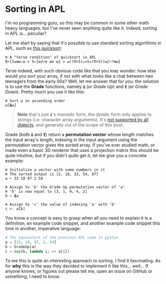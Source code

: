 <!-- lazy:https://cdn.jsdelivr.net/npm/prismjs@1/components/prism-apl.min.js -->
<!-- lazy:https://cdn.jsdelivr.net/npm/prismjs@1/components/prism-python.min.js -->

# Sorting in APL

I'm no programming guru, so this may be common in some other math heavy languages, but I've never seen anything quite like it.
Indeed, sorting in APL is... peculiar?

Let me start by saying that it's possible to use standard sorting algorithms in APL, such as [this quicksort][quicksort]:

```apl
⍝ A "terse rendition" of quicksort in APL
Q←{1≥≢⍵:⍵ ⋄ S←{⍺⌿⍨⍺ ⍺⍺ ⍵} ⋄ ⍵((∇<S)⍪=S⍪(∇>S))⍵⌷⍨?≢⍵}
```

Terse indeed, with such obvious code like that you may wonder: how else would you sort your array, if not with what looks like a chat between two teenagers from the early 00s?
Well, let me answer that for you: the solution is to use the **Grade** functions, namely `⍋` (or _Grade Up_) and `⍒` (or _Grade Down_). Pretty much you use it like this:

```apl
⍝ Sort ⍵ in ascending order
⍵[⍋⍵]
```

> __Note__ that's just `⍋`'s _monadic_ form, the _dyadic_ form only applies to strings (i.e. character array arguments).
> It's [not supported by all dialects][dyadic-grade], and generally out of the scope of this post.

Grade (both `⍋` and `⍒`) return a **permutation vector** whose length matches the input array's length, indexing in the input argument using the permutation vector gives the sorted array.
If you've ever studied math, or made even a basic 3D renderer that uses a projection matrix this should be quite intuitive, but if you didn't quite get it, let me give you a concrete example:

```apl
⍝ Initialize a vector with some numbers in it
⍝ The sorted output is [2, 18, 33, 54, 97]
a ← 33 18 97 2 54

⍝ Assign to 'b' the Grade Up permutation vector of 'a'
⍝ 'b' is now equal to [3, 1, 0, 4, 2]
b ← ⍋a

⍝ Assign to 'c' the value of indexing 'a' with 'b'
c <- a[b]
```

You know a concept is easy to grasp when all you need to explain it is a definition, an example code snippet, and another example code snippet this time in another, imperative language:

```py
# The equivalent of the previous APL code in python
a = [33, 18, 97, 2, 54]
b = GradeUp(a)
c = map(b, lambda i: => a[i])
```

To me this is quite an interesting approach to sorting, I find it fascinating.
As for **why** this is the way they decided to implement it like this... well...
If anyone knows, or figures out please tell me, open an issue on GitHub or something, I need to know. 

[quicksort]: https://www.dyalog.com/blog/2014/12/quicksort-in-apl/
[dyadic-grade]: https://aplwiki.com/wiki/Grade#:~:text=J%20does%20not%20implement%20dyadic%20grade%2C%20but%20provides%20Sort%20By%20as%20the%20dyadic%20counterparts%20of%20/%3A%20and%20%5C%3A%20instead.
